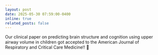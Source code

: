 ```yaml
---
layout: post
date: 2025-05-30 07:59:00-0400
inline: true
related_posts: false
---
```


Our clinical paper on predicting brain structure and cognition using upper airway volume in children got accepted to the American Journal of Respiratory and Critical Care Medicine!! :champagne: